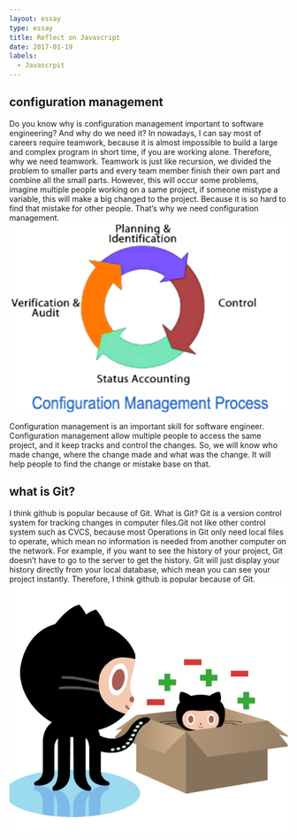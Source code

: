 ```yaml
---
layout: essay
type: essay
title: Reflect on Javascript
date: 2017-01-19
labels:
  - Javascrpit
---
```

## configuration management
Do you know why is configuration management important to software engineering? And why do we need it? In nowadays, I can say most of careers require teamwork, because it is almost impossible to build a large and complex program in short time, if you are working alone. Therefore, why we need teamwork. Teamwork is just like recursion, we divided the problem to smaller parts and every team member finish their own part and combine all the small parts. However, this will occur some problems, imagine multiple people working on a same project, if someone mistype a variable, this will make a big changed to the project. Because it is so hard to find that mistake for other people. That’s why we need configuration management. 
<img class ="ui small left floated image" src="../images/CM.png">

Configuration management is an important skill for software engineer. Configuration management allow multiple people to access the same project, and it keep tracks and control the changes. So, we will know who made change, where the change made and what was the change. It will help people to find the change or mistake base on that.
## what is Git?
I think github is popular because of Git. What is Git? Git is a version control system for tracking changes in computer files.Git not like other control system such as CVCS, because most Operations in Git only need local files to operate, which mean no information is needed from another computer on the network. For example, if you want to see the history of your project, Git doesn’t have to go to the server to get the history. Git will just display your history directly from your local database, which mean you can see your project instantly. Therefore, I think github is popular because of Git.
<img class ="ui small left floated image" src="../images/Git.png">
 
 

